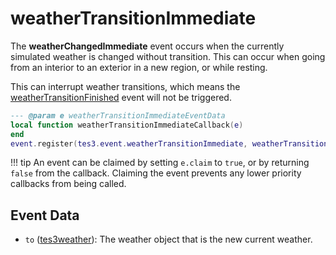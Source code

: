 # weatherTransitionImmediate

The **weatherChangedImmediate** event occurs when the currently simulated weather is changed without transition. This can occur when going from an interior to an exterior in a new region, or while resting.

This can interrupt weather transitions, which means the [weatherTransitionFinished](https://mwse.github.io/MWSE/events/weatherTransitionFinished) event will not be triggered.

```lua
--- @param e weatherTransitionImmediateEventData
local function weatherTransitionImmediateCallback(e)
end
event.register(tes3.event.weatherTransitionImmediate, weatherTransitionImmediateCallback)
```

!!! tip
	An event can be claimed by setting `e.claim` to `true`, or by returning `false` from the callback. Claiming the event prevents any lower priority callbacks from being called.

## Event Data

* `to` ([tes3weather](../../types/tes3weather)): The weather object that is the new current weather.

